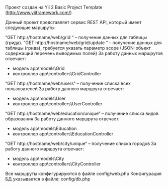 Проект создан на Yii 2 Basic Project Template (http://www.yiiframework.com/)

Данный проект представляет сервис REST API, который имеет следующие маршруты:

“GET http://hostname/web/grid “ – получение данных для таблицы (грида).
“GET http://hostname/web/grid/update “ – получение данных для таблицы (грида), требуется указать параметр scope (JSON-объект содержащий перечень выводимых полей)
За работу данных маршрутов отвечает:
-  модель  app\models\Grid
-  контроллер app\controllers\GridController

“GET http://hostname/web/users“ – получение списка всех пользователей
За работу данного маршрута отвечает:
-  модель  app\models\User
-  контроллер app\controllers\UserController

“GET http://hostname/web/education/unique“ – получение списка видов образования
За работу данного маршрута отвечает:
-  модель  app\models\Education
-  контроллер app\controllers\EducationController

“GET http://hostname/web/city/unique“ – получение списка городов
За работу данного маршрута отвечает:
-  модель  app\models\City
-  контроллер app\controllers\CityController

Все маршруты конфигурируются в файле config/web.php
Конфигурация БД указывается в файле: config/db.php
